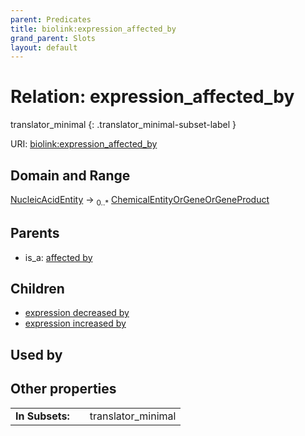 ```yaml
---
parent: Predicates
title: biolink:expression_affected_by
grand_parent: Slots
layout: default
---
```


# Relation: expression_affected_by

translator_minimal
{: .translator_minimal-subset-label }




URI: [biolink:expression_affected_by](https://w3id.org/biolink/vocab/expression_affected_by)

## Domain and Range

[NucleicAcidEntity](NucleicAcidEntity.md) ->  <sub>0..\*</sub> [ChemicalEntityOrGeneOrGeneProduct](ChemicalEntityOrGeneOrGeneProduct.md)

## Parents

 *  is_a: [affected by](affected_by.md)

## Children

 *  [expression decreased by](expression_decreased_by.md)
 *  [expression increased by](expression_increased_by.md)

## Used by


## Other properties

|  |  |  |
| --- | --- | --- |
| **In Subsets:** | | translator_minimal |

